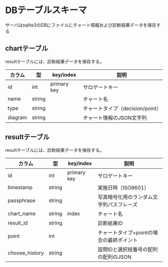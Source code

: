 # DBテーブルスキーマ

サーバはsqlite3のDBにファイルにチャート情報および診断結果データを保存する

## chartテーブル

resultテーブルには、診断結果データを保存する。

| カラム  | 型     | key/index   | 説明                             |
| ------- | ------ | ----------- | -------------------------------- |
| id      | int    | primary key | サロゲートキー                   |
| name    | string |             | チャート名                       |
| type    | string |             | チャートタイプ（decision/point） |
| diagram | string |             | チャート情報のJSON文字列         |



## resultテーブル

resultテーブルには、診断結果データを保存する。

| カラム         | 型     | key/index   | 説明                                     |
| -------------- | ------ | ----------- | ---------------------------------------- |
| id             | int    | primary key | サロゲートキー                           |
| timestamp      | string |             | 実施日時（ISO8601）                      |
| passphrase     | string |             | 写真暗号化用のランダム文字列パスフレーズ |
| chart_name     | string | index       | チャート名                               |
| result_id      | string |             | 診断結果ID                               |
| point          | int    |             | チャートタイプ=pointの場合の最終ポイント |
| choose_history | string |             | 設問IDと選択枝番号の配列の配列のJSON     |


